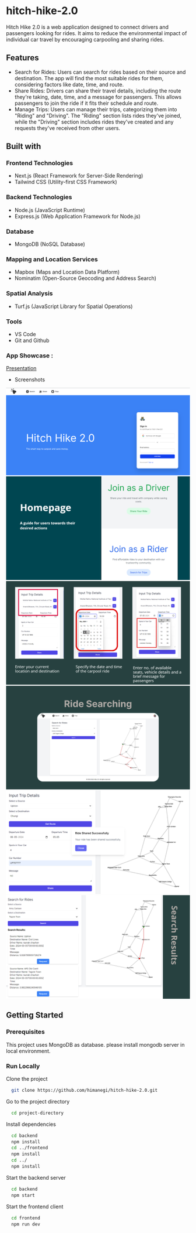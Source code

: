 # hitch-hike-2.0

 Hitch Hike 2.0 is a web application designed to connect drivers and passengers looking for rides. It aims to reduce the environmental impact of individual car travel by encouraging carpooling and sharing rides.

## Features

- Search for Rides: Users can search for rides based on their source and destination. The app will find the most suitable rides for them, considering factors like date, time, and route.
- Share Rides: Drivers can share their travel details, including the route they're taking, date, time, and a message for passengers. This allows passengers to join the ride if it fits their schedule and route.
- Manage Trips: Users can manage their trips, categorizing them into "Riding" and "Driving". The "Riding" section lists rides they've joined, while the "Driving" section includes rides they've created and any requests they've received from other users.

## Built with

### Frontend Technologies

- Next.js (React Framework for Server-Side Rendering)
- Tailwind CSS (Utility-first CSS Framework)

### Backend Technologies

- Node.js (JavaScript Runtime)
- Express.js (Web Application Framework for Node.js)

### Database

- MongoDB (NoSQL Database)

### Mapping and Location Services

- Mapbox (Maps and Location Data Platform)
- Nominatim (Open-Source Geocoding and Address Search)

### Spatial Analysis

- Turf.js (JavaScript Library for Spatial Operations)

### Tools

- VS Code
- Git and Github

### App Showcase :

[Presentation](hitch-hikePPT.pdf)

- Screenshots

![Login](Asset/login.png)
![homepage](Asset/homepage.png)
![details](Asset/details.png)
![ride](Asset/search.png)
![Login](Asset/share.png)
![Login](Asset/cmap.png)
<!-- Getting Started -->
## Getting Started

<!-- Prerequisites -->
### Prerequisites

This project uses MongoDB as database. please install mongodb server in local environment.

<!-- Run Locally -->
### Run Locally

Clone the project

```bash
  git clone https://github.com/himanegi/hitch-hike-2.0.git
```

Go to the project directory

```bash
  cd project-directory
```

Install dependencies

```bash
  cd backend
  npm install
  cd ../frontend
  npm install
  cd ../
  npm install
```

Start the backend server

```bash
  cd backend
  npm start
```

Start the frontend client

```bash
  cd frontend
  npm run dev
```
